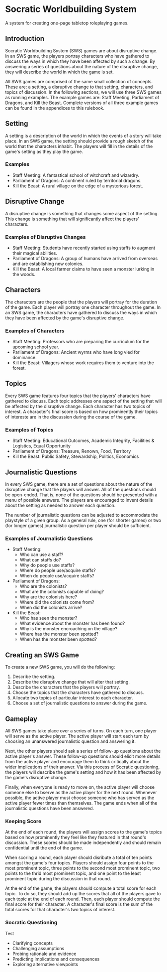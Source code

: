 # Socratic Worldbuilding System
A system for creating one-page tabletop roleplaying games.

## Introduction
Socratic Worldbuilding System (SWS) games are about disruptive change.
In an SWS game, the players portray characters who have gathered to discuss the ways in which they have been affected by such a change.
By answering a series of questions about the nature of the disruptive change, they will describe the world in which the game is set.

All SWS games are comprised of the same small collection of concepts. These are: a setting, a disruptive change to that setting, characters, and topics of discussion.
In the following sections, we will use three SWS games as running examples.
The example games are: Staff Meeting, Parliament of Dragons, and Kill the Beast.
Complete versions of all three example games can be found in the appendices to this rulebook.

## Setting
A setting is a description of the world in which the events of a story will take place.
In an SWS game, the setting should provide a rough sketch of the world that the characters inhabit.
The players will fill in the details of the game's setting as they play the game.

### Examples
  - Staff Meeting: A fantastical school of witchcraft and wizardry.
  - Parliament of Dragons: A continent ruled by territorial dragons.
  - Kill the Beast: A rural village on the edge of a mysterious forest.

## Disruptive Change
A disruptive change is something that changes some aspect of the setting.
This change is something that will significantly affect the players' characters.

### Examples of Disruptive Changes
  - Staff Meeting: Students have recently started using staffs to augment their magical abilities.
  - Parliament of Dragons: A group of humans have arrived from overseas and are establishing new colonies.
  - Kill the Beast: A local farmer claims to have seen a monster lurking in the woods.

## Characters
The characters are the people that the players will portray for the duration of the game.
Each player will portray one character throughout the game.
In an SWS game, the characters have gathered to discuss the ways in which they have been affected by the game's disruptive change.

### Examples of Characters
  - Staff Meeting: Professors who are preparing the curriculum for the upcoming school year.
  - Parliament of Dragons: Ancient wyrms who have long vied for dominance.
  - Kill the Beast: Villagers whose work requires them to venture into the forest.

## Topics
Every SWS game features four topics that the players' characters have gathered to discuss.
Each topic addresses one aspect of the setting that will be affected by the disruptive change.
Each character has two topics of interest.
A character's final score is based on how prominently their topics of intereste are in the discussion during the course of the game.

### Examples of Topics
  - Staff Meeting: Educational Outcomes, Academic Integrity, Facilities & Logistics, Equal Opportunity
  - Parliament of Dragons: Treasure, Renown, Food, Territory
  - Kill the Beast: Public Safety, Stewardship, Politics, Economics

## Journalistic Questions
In every SWS game, there are a set of questions about the nature of the disruptive change that the players will answer.
All of the questions should be open-ended.
That is, none of the questions should be presented with a menu of possible answers.
The players are encouraged to invent details about the setting as needed to answer each question.

The number of journalistic questions can be adjusted to accommodate the playstyle of a given group.
As a general rule, one (for shorter games) or two (for longer games) journalistic question per player should be sufficient.

### Examples of Journalistic Questions
  - Staff Meeting:
    - Who can use a staff?
    - What can staffs do?
    - Why do people use staffs?
    - Where do people use/acquire staffs?
    - When do people use/acquire staffs?
  - Parliament of Dragons:
    - Who are the colonists?
    - What are the colonists capable of doing?
    - Why are the colonists here?
    - Where did the colonists come from?
    - When did the colonists arrive?
  - Kill the Beast:
    - Who has seen the monster?
    - What evidence about the monster has been found?
    - Why is the monster encroaching on the village?
    - Where has the monster been spotted?
    - When has the monster been spotted?

## Creating an SWS Game
To create a new SWS game, you will do the following:
  1. Describe the setting.
  2. Describe the disruptive change that will alter that setting.
  3. Describe the characters that the players will portray.
  4. Choose the topics that the characters have gathered to discuss.
  5. Allocate two topics of particular interest to each character. 
  6. Choose a set of journalistic questions to answer during the game.


## Gameplay
All SWS games take place over a series of turns.
On each turn, one player will serve as the active player. 
The active player will start each turn by choosing an unanswered journalistic question and answering it.

Next, the other players should ask a series of follow-up questions about the active player's answer.
These follow-up questions should elicit more details from the active player and encourage them to think critically about the wider implications of their answer.
Via this process of Socratic questioning, the players will describe the game's setting and how it has been affected by the game's disruptive change.

Finally, when everyone is ready to move on, the active player will choose someone else to bserve as the active player for the next round.
Whenever possible, the active player must choose someone who has served as the active player fewer times than themselves.
The game ends when all of the journalistic questions have been answered.

### Keeping Score
At the end of each round, the players will assign scores to the game's topics based on how prominently they feel like they featured in that round's discussion.
These scores should be made independently and should remain confidential until the end of the game.

When scoring a round, each player should disribute a total of ten points amongst the game's four topics.
Players should assign four points to the most prominent topic, three points to the second most prominent topic, two points to the thrid most prominent topic, and one point to the least prominent topic during the discussion in that round.

At the end of the game, the players should compute a total score for each topic.
To do so, they should add up the scores that all of the players gave to each topic at the end of each round.
Then, each player should compute the final score for their character.
A character's final score is the sum of the total scores for that character's two topics of interest.

### Socratic Questioning
Test 
  - Clarifying concepts
  - Challenging assumptions
  - Probing rationale and evidence
  - Predicting implications and consequences
  - Exploring alternative viewpoints
